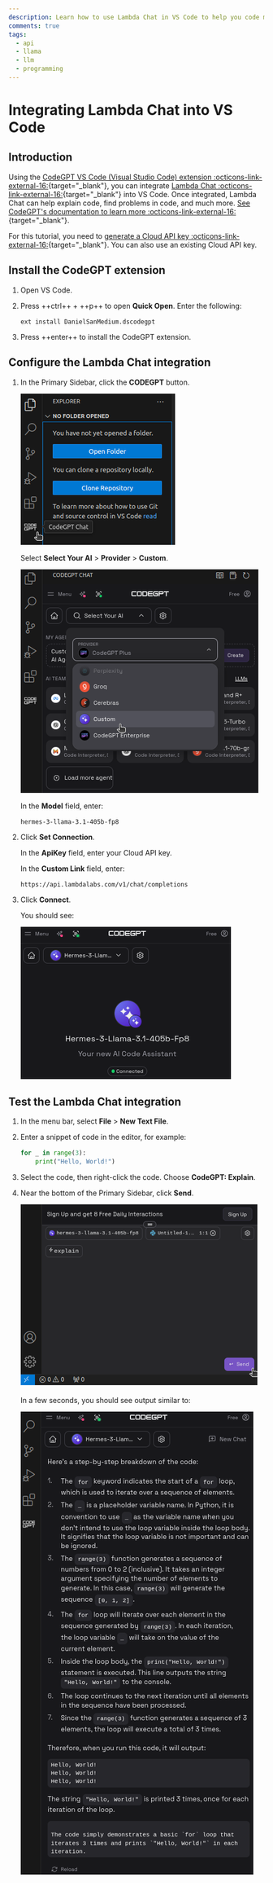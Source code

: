 ```yaml
---
description: Learn how to use Lambda Chat in VS Code to help you code more efficiently.
comments: true
tags:
  - api
  - llama
  - llm
  - programming
---
```


# Integrating Lambda Chat into VS Code

## Introduction

Using the
[CodeGPT VS Code (Visual Studio Code) extension :octicons-link-external-16:](https://marketplace.visualstudio.com/items?itemName=DanielSanMedium.dscodegpt){target="_blank"},
you can integrate
[Lambda Chat :octicons-link-external-16:](https://lambda.chat/chatui/){target="_blank"}
into VS Code. Once integrated, Lambda Chat can help explain code, find problems
in code, and much more.
[See CodeGPT's documentation to learn more :octicons-link-external-16:](https://docs.codegpt.co/docs/intro){target="_blank"}.

For this tutorial, you need to
[generate a Cloud API key :octicons-link-external-16:](https://cloud.lambdalabs.com/api-keys){target="_blank"}.
You can also use an existing Cloud API key.

## Install the CodeGPT extension

1. Open VS Code.

2. Press ++ctrl++ + ++p++ to open **Quick Open**. Enter the following:

    ```
    ext install DanielSanMedium.dscodegpt
    ```

3. Press ++enter++ to install the CodeGPT extension.

## Configure the Lambda Chat integration

1. In the Primary Sidebar, click the **CODEGPT** button.

    ![CODEGPT button in Primary Sidebar](../../assets/images/vs-code-button.png)

    Select **Select Your AI** > **Provider** > **Custom**.

    <!-- TODO: Replace with animation. There's no visual indication this menu
    scrolls. -->

    ![Custom provider under Select Your AI dropdown menu](../../assets/images/custom-ai-provider.png)

    In the **Model** field, enter:

    ```
    hermes-3-llama-3.1-405b-fp8
    ```

2. Click **Set Connection**.

    In the **ApiKey** field, enter your Cloud API key.

    In the **Custom Link** field, enter:

    ```
    https://api.lambdalabs.com/v1/chat/completions
    ```

3. Click **Connect**.

    You should see:

    ![CODEGPT connected](../../assets/images/codegpt-connected.png)

## Test the Lambda Chat integration

<!-- TODO: Replace with "find problems" example. -->

1. In the menu bar, select **File** > **New Text File**.

2. Enter a snippet of code in the editor, for example:

    ```python
    for _ in range(3):
        print("Hello, World!")
    ```

3. Select the code, then right-click the code. Choose **CodeGPT: Explain**.

4. Near the bottom of the Primary Sidebar, click **Send**.

    ![CODEGPT send](../../assets/images/codegpt-send.png)

    In a few seconds, you should see output similar to:

    ![CODEGPT output](../../assets/images/codegpt-output.png)
